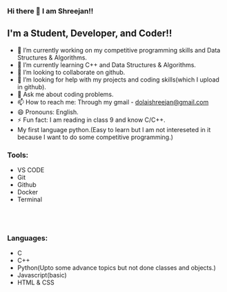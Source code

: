 ### Hi there 👋 I am Shreejan!!


## I'm a Student, Developer, and Coder!!

- 🔭 I’m currently working on my competitive programming skills and Data Structures & Algorithms.
- 🌱 I’m currently learning C++ and Data Structures & Algorithms.
- 👯 I’m looking to collaborate on github.
- 🤔 I’m looking for help with my projects and coding skills(which I upload in github).
- 💬 Ask me about coding problems.
- 📫 How to reach me: Through my gmail - dolaishreejan@gmail.com
- 😄 Pronouns: English.
- ⚡ Fun fact: I am reading in class 9 and know C/C++.
- My first language python.(Easy to learn but I am not intereseted in it because I want to do some competitive programming.)


### Tools:
- VS CODE
- Git
- Github
- Docker
- Terminal


<br/><br/>
### Languages:
- C 
- C++
- Python(Upto some advance topics but not done classes and objects.)
- Javascript(basic)
- HTML & CSS

<br />
<br />
